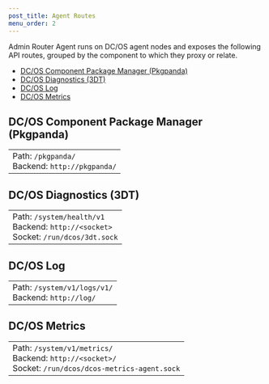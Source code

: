 ```yaml
---
post_title: Agent Routes
menu_order: 2
---
```


Admin Router Agent runs on DC/OS agent nodes and exposes the following API routes, grouped by the component to which they proxy or relate.

- [DC/OS Component Package Manager (Pkgpanda)](#dcos-component-package-manager)
- [DC/OS Diagnostics (3DT)](#dcos-diagnostics)
- [DC/OS Log](#dcos-log)
- [DC/OS Metrics](#dcos-metrics)


<a name="dcos-component-package-manager"></a>
## DC/OS Component Package Manager (Pkgpanda)

|   |
|---|
| Path: `/pkgpanda/`<br/>Backend: `http://pkgpanda/` |

<a name="dcos-diagnostics"></a>
## DC/OS Diagnostics (3DT)

|   |
|---|
| Path: `/system/health/v1`<br/>Backend: `http://<socket>`<br/>Socket: `/run/dcos/3dt.sock` |

## DC/OS Log

|   |
|---|
| Path: `/system/v1/logs/v1/`<br/>Backend: `http://log/` |

## DC/OS Metrics

|   |
|---|
| Path: `/system/v1/metrics/`<br/>Backend: `http://<socket>/`<br/>Socket: `/run/dcos/dcos-metrics-agent.sock` |
